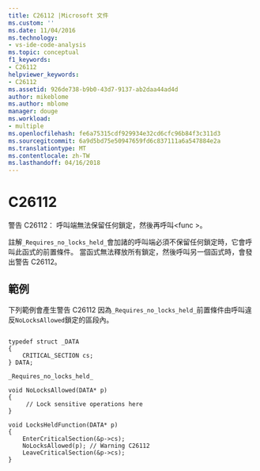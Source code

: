 ```yaml
---
title: C26112 |Microsoft 文件
ms.custom: ''
ms.date: 11/04/2016
ms.technology:
- vs-ide-code-analysis
ms.topic: conceptual
f1_keywords:
- C26112
helpviewer_keywords:
- C26112
ms.assetid: 926de738-b9b0-43d7-9137-ab2daa44ad4d
author: mikeblome
ms.author: mblome
manager: douge
ms.workload:
- multiple
ms.openlocfilehash: fe6a75315cdf929934e32cd6cfc96b84f3c311d3
ms.sourcegitcommit: 6a9d5bd75e50947659fd6c837111a6a547884e2a
ms.translationtype: MT
ms.contentlocale: zh-TW
ms.lasthandoff: 04/16/2018
---
```

# <a name="c26112"></a>C26112
警告 C26112： 呼叫端無法保留任何鎖定，然後再呼叫\<func >。  
  
 註解`_Requires_no_locks_held_`會加諸的呼叫端必須不保留任何鎖定時，它會呼叫此函式的前置條件。 當函式無法釋放所有鎖定，然後呼叫另一個函式時，會發出警告 C26112。  
  
## <a name="example"></a>範例  
 下列範例會產生警告 C26112 因為`_Requires_no_locks_held_`前置條件由呼叫違反`NoLocksAllowed`鎖定的區段內。  
  
```  
  
typedef struct _DATA   
{  
    CRITICAL_SECTION cs;  
} DATA;  
  
_Requires_no_locks_held_   
  
void NoLocksAllowed(DATA* p)  
{  
     // Lock sensitive operations here  
}  
  
void LocksHeldFunction(DATA* p)   
{   
    EnterCriticalSection(&p->cs);   
    NoLocksAllowed(p); // Warning C26112  
    LeaveCriticalSection(&p->cs);  
}  
  
```